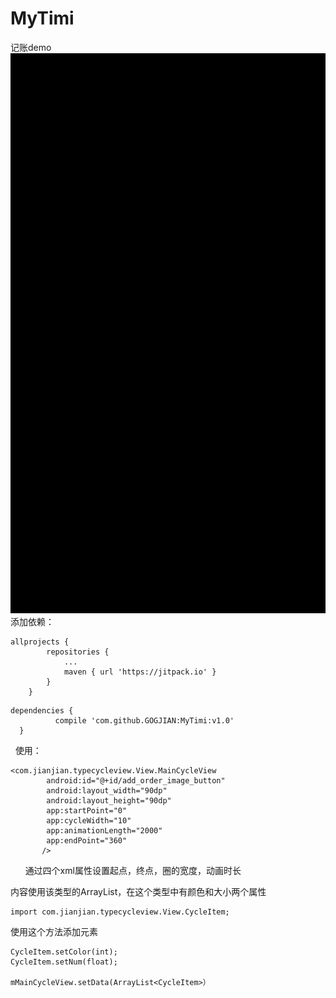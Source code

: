 # MyTimi
记账demo
![示意图](https://github.com/GOGJIAN/MyTimi/blob/master/untitled.gif)
添加依赖：
```
allprojects {
		repositories {
			...
			maven { url 'https://jitpack.io' }
		}
	}
```
	
  ```
  dependencies {
	        compile 'com.github.GOGJIAN:MyTimi:v1.0'
	}
  ```
  
使用：
```
<com.jianjian.typecycleview.View.MainCycleView
        android:id="@+id/add_order_image_button"
        android:layout_width="90dp"
        android:layout_height="90dp"
        app:startPoint="0"
        app:cycleWidth="10"
        app:animationLength="2000"
        app:endPoint="360"
       />
```
       
通过四个xml属性设置起点，终点，圈的宽度，动画时长

内容使用该类型的ArrayList，在这个类型中有颜色和大小两个属性
```
import com.jianjian.typecycleview.View.CycleItem;
```
使用这个方法添加元素
```
CycleItem.setColor(int);
CycleItem.setNum(float);

mMainCycleView.setData(ArrayList<CycleItem>）
```
